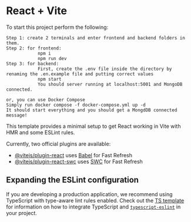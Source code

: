 # React + Vite

To start this project perform the following:

```
Step 1: create 2 terminals and enter frontend and backend folders in them.
Step 2: for frontend:
            npm i
            npm run dev
Step 3: for backend:
            First, create the .env file inside the directory by renaming the .en.example file and putting correct values
            npm start
            You should server running at localhost:5001 and MongoDB connected.

or, you can use Docker Compose
Simply run docker compose -f docker-compose.yml up -d 
It should start everything and you should get a MongdDB connected message!
```

This template provides a minimal setup to get React working in Vite with HMR and some ESLint rules.

Currently, two official plugins are available:

- [@vitejs/plugin-react](https://github.com/vitejs/vite-plugin-react/blob/main/packages/plugin-react) uses [Babel](https://babeljs.io/) for Fast Refresh
- [@vitejs/plugin-react-swc](https://github.com/vitejs/vite-plugin-react/blob/main/packages/plugin-react-swc) uses [SWC](https://swc.rs/) for Fast Refresh

## Expanding the ESLint configuration

If you are developing a production application, we recommend using TypeScript with type-aware lint rules enabled. Check out the [TS template](https://github.com/vitejs/vite/tree/main/packages/create-vite/template-react-ts) for information on how to integrate TypeScript and [`typescript-eslint`](https://typescript-eslint.io) in your project.
